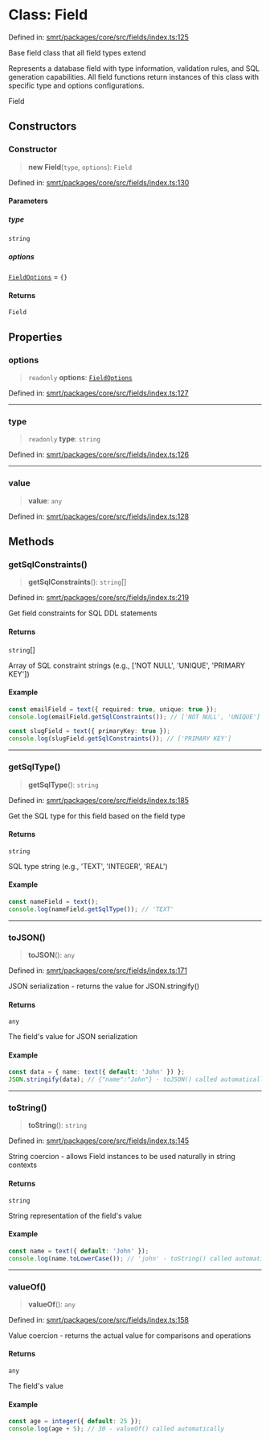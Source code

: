 # Class: Field

Defined in: [smrt/packages/core/src/fields/index.ts:125](https://github.com/happyvertical/smrt/blob/71a16025d52b026725fd522a392015e67e1d6489/packages/core/src/fields/index.ts#L125)

Base field class that all field types extend

Represents a database field with type information, validation rules,
and SQL generation capabilities. All field functions return instances
of this class with specific type and options configurations.

 Field

## Constructors

### Constructor

> **new Field**(`type`, `options`): `Field`

Defined in: [smrt/packages/core/src/fields/index.ts:130](https://github.com/happyvertical/smrt/blob/71a16025d52b026725fd522a392015e67e1d6489/packages/core/src/fields/index.ts#L130)

#### Parameters

##### type

`string`

##### options

[`FieldOptions`](../interfaces/FieldOptions.md) = `{}`

#### Returns

`Field`

## Properties

### options

> `readonly` **options**: [`FieldOptions`](../interfaces/FieldOptions.md)

Defined in: [smrt/packages/core/src/fields/index.ts:127](https://github.com/happyvertical/smrt/blob/71a16025d52b026725fd522a392015e67e1d6489/packages/core/src/fields/index.ts#L127)

***

### type

> `readonly` **type**: `string`

Defined in: [smrt/packages/core/src/fields/index.ts:126](https://github.com/happyvertical/smrt/blob/71a16025d52b026725fd522a392015e67e1d6489/packages/core/src/fields/index.ts#L126)

***

### value

> **value**: `any`

Defined in: [smrt/packages/core/src/fields/index.ts:128](https://github.com/happyvertical/smrt/blob/71a16025d52b026725fd522a392015e67e1d6489/packages/core/src/fields/index.ts#L128)

## Methods

### getSqlConstraints()

> **getSqlConstraints**(): `string`[]

Defined in: [smrt/packages/core/src/fields/index.ts:219](https://github.com/happyvertical/smrt/blob/71a16025d52b026725fd522a392015e67e1d6489/packages/core/src/fields/index.ts#L219)

Get field constraints for SQL DDL statements

#### Returns

`string`[]

Array of SQL constraint strings (e.g., ['NOT NULL', 'UNIQUE', 'PRIMARY KEY'])

#### Example

```typescript
const emailField = text({ required: true, unique: true });
console.log(emailField.getSqlConstraints()); // ['NOT NULL', 'UNIQUE']

const slugField = text({ primaryKey: true });
console.log(slugField.getSqlConstraints()); // ['PRIMARY KEY']
```

***

### getSqlType()

> **getSqlType**(): `string`

Defined in: [smrt/packages/core/src/fields/index.ts:185](https://github.com/happyvertical/smrt/blob/71a16025d52b026725fd522a392015e67e1d6489/packages/core/src/fields/index.ts#L185)

Get the SQL type for this field based on the field type

#### Returns

`string`

SQL type string (e.g., 'TEXT', 'INTEGER', 'REAL')

#### Example

```typescript
const nameField = text();
console.log(nameField.getSqlType()); // 'TEXT'
```

***

### toJSON()

> **toJSON**(): `any`

Defined in: [smrt/packages/core/src/fields/index.ts:171](https://github.com/happyvertical/smrt/blob/71a16025d52b026725fd522a392015e67e1d6489/packages/core/src/fields/index.ts#L171)

JSON serialization - returns the value for JSON.stringify()

#### Returns

`any`

The field's value for JSON serialization

#### Example

```typescript
const data = { name: text({ default: 'John' }) };
JSON.stringify(data); // {"name":"John"} - toJSON() called automatically
```

***

### toString()

> **toString**(): `string`

Defined in: [smrt/packages/core/src/fields/index.ts:145](https://github.com/happyvertical/smrt/blob/71a16025d52b026725fd522a392015e67e1d6489/packages/core/src/fields/index.ts#L145)

String coercion - allows Field instances to be used naturally in string contexts

#### Returns

`string`

String representation of the field's value

#### Example

```typescript
const name = text({ default: 'John' });
console.log(name.toLowerCase()); // 'john' - toString() called automatically
```

***

### valueOf()

> **valueOf**(): `any`

Defined in: [smrt/packages/core/src/fields/index.ts:158](https://github.com/happyvertical/smrt/blob/71a16025d52b026725fd522a392015e67e1d6489/packages/core/src/fields/index.ts#L158)

Value coercion - returns the actual value for comparisons and operations

#### Returns

`any`

The field's value

#### Example

```typescript
const age = integer({ default: 25 });
console.log(age + 5); // 30 - valueOf() called automatically
```
